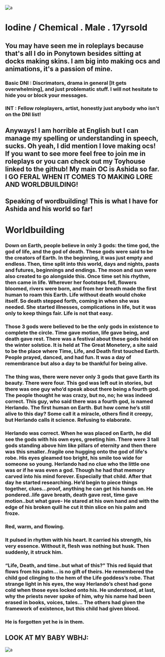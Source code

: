 ![a](https://i.pinimg.com/736x/69/15/6e/69156e021baace50703a16daf57da153.jpg)

# Iodine / Chemical . Male . 17yrsold

## You may have seen me in roleplays because that's all I do in Ponytown besides sitting at docks making skins. I am big into making ocs and animations, it's a passion of mine.

### Basic DNI : Discrimators, drama in general [It gets overwhelming], and just problematic stuff. I will not hesitate to hide you or block your messages.

### INT : Fellow roleplayers, artist, honestly just anybody who isn't on the DNI list! 

## Anyways! I am horrible at English but I can manage my spelling or understanding in speech, sucks. Oh yeah, I did mention I love making ocs! If you want to see more feel free to join me in roleplays or you can check out my Toyhouse linked to the github! My main OC is Ashida so far. I GO FERAL WHEN IT COMES TO MAKING LORE AND WORLDBUILDING!

## Speaking of wordbuilding! This is what I have for Ashida and his world so far! 

# Worldbuilding

### Down on Earth, people believe in only 3 gods: the time god, the god of life, and the god of death. These gods were said to be the creators of Earth. In the beginning,  it was just empty and endless. Then, time split into this world, days and nights, pasts and futures, beginnings and endings. The moon and sun were also created to go alongside this. Once time set his rhythm, then came in life. Wherever her footsteps fell, flowers bloomed, rivers were born, and from her breath made the first human to roam this Earth. Life without death would choke itself. So death stepped forth, coming in when she was needed. She started illnesses, complications in life, but it was only to keep things fair. Life is not that easy. 

### Those 3 gods were believed to be the only gods in existence to complete the circle. Time gave motion, life gave being, and death gave rest. There was a festival about these gods held on the winter solstice. It is held at The Great Monetery, a site said to be the place where Time, Life, and Death first touched Earth. People prayed, danced, and had fun. It was a day of remembrance but also a day to be thankful for being alive.

### The thing was, there were never only 3 gods that gave Earth its beauty. There were four. This god was left out in stories, but there was one guy who’d speak about there being a fourth god. The people thought he was crazy, but no, no; he was indeed correct. This guy, who said there was a fourth god, is named Herlando. The first human on Earth. But how come he’s still alive to this day? Some call it a miracle, others find it creepy, but Herlando calls it science. Refusing to elaborate. 

### Herlando was correct. When he was placed on Earth, he did see the gods with his own eyes, greeting him. There were 3 tall gods standing above him like pillars of eternity and then there was this smaller..fragile one hugging onto the god of life's robe. His eyes gleamed too bright, his smile too wide for someone so young. Herlando had no clue who the little one was or if he was even a god. Though he had that memory carved into his mind forever. Especially that child. After that day he started researching. He’d begin to piece things together, clues…proof, anything he can get his hands on. He pondered..life gave breath, death gave rest, time gave motion..but what gave- He stared at his own hand and with the edge of his broken quill he cut it thin slice on his palm and froze.

### Red, warm, and flowing.

### It pulsed in rhythm with his heart. It carried his strength, his very essence. Without it, flesh was nothing but husk. Then suddenly, it struck him.

### “Life, Death, and time..but what of this?” This red liquid that flows from his palm… is no gift of theirs. He remembered the child god clinging to the hem of the Life goddess’s robe. That strange light in his eyes, the way Herlando’s chest had gone cold when those eyes locked onto his. He understood, at last, why the priests never spoke of him, why his name had been erased in books, voices, tales... The others had given the framework of existence, but this child had given blood.


### He is forgotten yet he is in them.


## LOOK AT MY BABY  WBHJ: 

![a](https://media.discordapp.net/attachments/1386831328061685870/1416826607053570209/6fabfc09566e135bcda53d7c542c1c32.png?ex=68c8421a&is=68c6f09a&hm=9c2a69c67c4870557ec3d577c8f91b39e47a0d41af6440da775d26c9d6dfe8b5&=&format=webp&quality=lossless&width=636&height=519)
